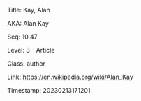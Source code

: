 Title:  Kay, Alan

AKA:    Alan Kay

Seq:    10.47

Level:  3 - Article

Class:  author

Link:   https://en.wikipedia.org/wiki/Alan_Kay

Timestamp: 20230213171201
